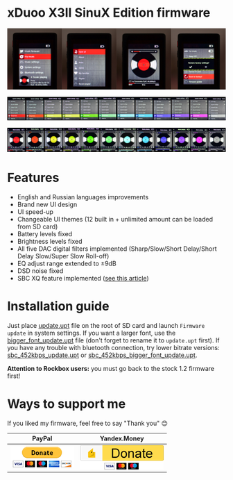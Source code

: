 # xDuoo X3II SinuX Edition firmware

![Preview](img/img1.png)

![Preview](img/img2.png)

![Preview](img/img3.png)

# Features

* English and Russian languages improvements
* Brand new UI design
* UI speed-up
* Changeable UI themes (12 built in + unlimited amount can be loaded from SD card)
* Battery levels fixed
* Brightness levels fixed
* All five DAC digital filters implemented (Sharp/Slow/Short Delay/Short Delay Slow/Super Slow Roll-off)
* EQ adjust range extended to ±9dB
* DSD noise fixed
* SBC XQ feature implemented ([see this article](http://soundexpert.org/articles/-/blogs/audio-quality-of-sbc-xq-bluetooth-audio-codec))

# Installation guide

Just place [update.upt](update.upt) file on the root of SD card and launch `Firmware update` in system settings.
If you want a larger font, use the [bigger_font_update.upt](bigger_font_update.upt) file (don't forget to rename it to `update.upt` first).
If you have any trouble with bluetooth connection, try lower bitrate versions: [sbc_452kbps_update.upt](sbc_452kbps_update.upt) or [sbc_452kbps_bigger_font_update.upt](sbc_452kbps_bigger_font_update.upt).

**Attention to Rockbox users:** you must go back to the stock 1.2 firmware first!

# Ways to support me

If you liked my firmware, feel free to say "Thank you" :blush:

|PayPal|Yandex.Money|
|:-----------------------:|:-----------------------:|
|[![paypal](img/paypal.png)](https://www.paypal.me/sinuxvr)|[![Yandex.Money](img/yamoney.png)](https://money.yandex.ru/to/410014808100617)|